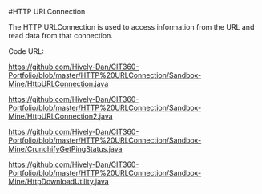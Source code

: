 #HTTP URLConnection

The HTTP URLConnection is used to access information from the URL and read data from that connection.

Code URL:

https://github.com/Hively-Dan/CIT360-Portfolio/blob/master/HTTP%20URLConnection/Sandbox-Mine/HttpURLConnection.java

https://github.com/Hively-Dan/CIT360-Portfolio/blob/master/HTTP%20URLConnection/Sandbox-Mine/HttpURLConnection2.java

https://github.com/Hively-Dan/CIT360-Portfolio/blob/master/HTTP%20URLConnection/Sandbox-Mine/CrunchifyGetPingStatus.java

https://github.com/Hively-Dan/CIT360-Portfolio/blob/master/HTTP%20URLConnection/Sandbox-Mine/HttpDownloadUtility.java
